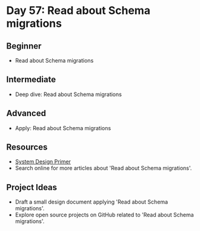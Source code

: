 # Day 57: Read about Schema migrations

## Beginner
- Read about Schema migrations

## Intermediate
- Deep dive: Read about Schema migrations

## Advanced
- Apply: Read about Schema migrations

## Resources
- [System Design Primer](https://github.com/donnemartin/system-design-primer/search?q=Read+about+Schema+migrations)
- Search online for more articles about 'Read about Schema migrations'.

## Project Ideas
- Draft a small design document applying 'Read about Schema migrations'.
- Explore open source projects on GitHub related to 'Read about Schema migrations'.
